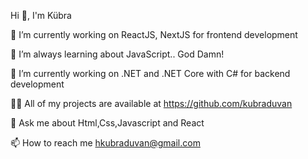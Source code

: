 


Hi 👋, I'm Kübra


🔭 I’m currently working on ReactJS, NextJS for frontend development

🌱 I’m always learning about JavaScript.. God Damn!

🔭 I’m currently working on .NET and .NET Core with C# for backend development

👨‍💻 All of my projects are available at https://github.com/kubraduvan

💬 Ask me about Html,Css,Javascript and React

📫 How to reach me hkubraduvan@gmail.com
